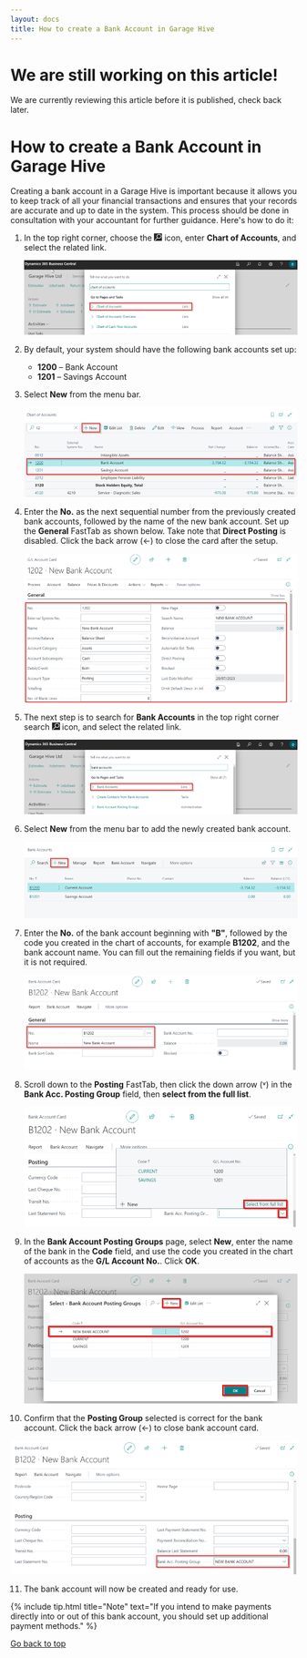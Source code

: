 ```yaml
---
layout: docs
title: How to create a Bank Account in Garage Hive
---
```


<a name="top"></a>

# We are still working on this article!
We are currently reviewing this article before it is published, check back later.

# How to create a Bank Account in Garage Hive
Creating a bank account in a Garage Hive is important because it allows you to keep track of all your financial transactions and ensures that your records are accurate and up to date in the system. This process should be done in consultation with your accountant for further guidance. Here's how to do it:

1. In the top right corner, choose the ![](media/search_icon.png) icon, enter **Chart of Accounts**, and select the related link.

   ![](media/garagehive-search-chart-of-accounts.png)

2. By default, your system should have the following bank accounts set up: 
   - **1200** – Bank Account
   - **1201** – Savings Account
3. Select **New** from the menu bar.

   ![](media/garagehive-chart-of-accounts-default-banks.png)

4. Enter the **No.** as the next sequential number from the previously created bank accounts, followed by the name of the new bank account. Set up the **General** FastTab as shown below. Take note that **Direct Posting** is disabled. Click the back arrow (&#8592;) to close the card after the setup.

   ![](media/garagehive-chart-of-accounts-bank-create.png)

5. The next step is to search for **Bank Accounts** in the top right corner search ![](media/search_icon.png) icon, and select the related link.

   ![](media/garagehive-search-bank-accounts.png)

6. Select **New** from the menu bar to add the newly created bank account.

   ![](media/garagehive-bank-accounts-new.png)

7. Enter the **No.** of the bank account beginning with **"B"**, followed by the code you created in the chart of accounts, for example **B1202**, and the bank account name. You can fill out the remaining fields if you want, but it is not required.

   ![](media/garagehive-bank-accounts-new-details.png)

8. Scroll down to the **Posting** FastTab, then click the down arrow (&#709;) in the **Bank Acc. Posting Group** field, then **select from the full list**. 

   ![](media/garagehive-bank-accounts-posting-group-select.png)

9. In the **Bank Account Posting Groups** page, select **New**, enter the name of the bank in the **Code** field, and use the code you created in the chart of accounts as the **G/L Account No.**. Click **OK**.

   ![](media/garagehive-bank-accounts-posting-group-created.png)

10. Confirm that the **Posting Group** selected is correct for the bank account. Click the back arrow (&#8592;) to close bank account card.

   ![](media/garagehive-bank-accounts-posting-group-check.png)

11. The bank account will now be created and ready for use.

{% include tip.html title="Note" text="If you intend to make payments directly into or out of this bank account, you should set up additional payment methods." %}

[Go back to top](#top)




